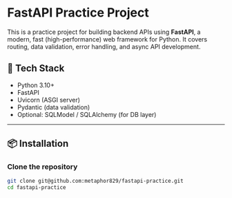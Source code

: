 # FastAPI Practice Project

This is a practice project for building backend APIs using **FastAPI**, a modern, fast (high-performance) web framework for Python. It covers routing, data validation, error handling, and async API development.

## 🚀 Tech Stack

- Python 3.10+
- FastAPI
- Uvicorn (ASGI server)
- Pydantic (data validation)
- Optional: SQLModel / SQLAlchemy (for DB layer)

---

## 📦 Installation

### Clone the repository

```bash
git clone git@github.com:metaphor829/fastapi-practice.git
cd fastapi-practice